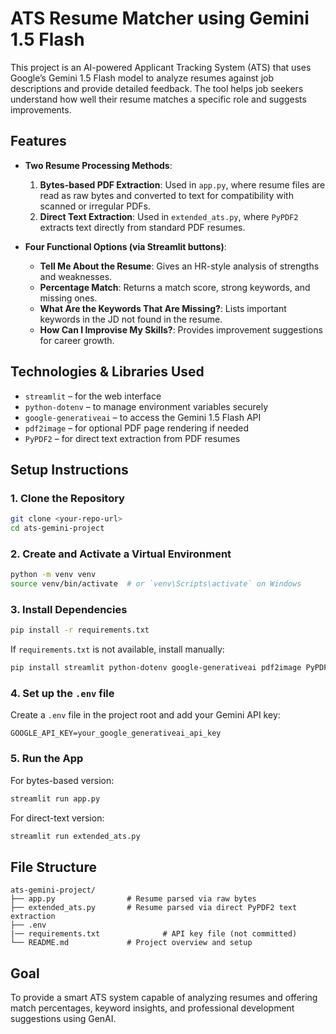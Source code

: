 # ATS Resume Matcher using Gemini 1.5 Flash

This project is an AI-powered Applicant Tracking System (ATS) that uses Google’s Gemini 1.5 Flash model to analyze resumes against job descriptions and provide detailed feedback. The tool helps job seekers understand how well their resume matches a specific role and suggests improvements.

## Features

- **Two Resume Processing Methods**:
  1. **Bytes-based PDF Extraction**: Used in `app.py`, where resume files are read as raw bytes and converted to text for compatibility with scanned or irregular PDFs.
  2. **Direct Text Extraction**: Used in `extended_ats.py`, where `PyPDF2` extracts text directly from standard PDF resumes.

- **Four Functional Options (via Streamlit buttons)**:
  - **Tell Me About the Resume**: Gives an HR-style analysis of strengths and weaknesses.
  - **Percentage Match**: Returns a match score, strong keywords, and missing ones.
  - **What Are the Keywords That Are Missing?**: Lists important keywords in the JD not found in the resume.
  - **How Can I Improvise My Skills?**: Provides improvement suggestions for career growth.

## Technologies & Libraries Used

- `streamlit` – for the web interface
- `python-dotenv` – to manage environment variables securely
- `google-generativeai` – to access the Gemini 1.5 Flash API
- `pdf2image` – for optional PDF page rendering if needed
- `PyPDF2` – for direct text extraction from PDF resumes

## Setup Instructions

### 1. Clone the Repository

```bash
git clone <your-repo-url>
cd ats-gemini-project
```

### 2. Create and Activate a Virtual Environment

```bash
python -m venv venv
source venv/bin/activate  # or `venv\Scripts\activate` on Windows
```

### 3. Install Dependencies

```bash
pip install -r requirements.txt
```

If `requirements.txt` is not available, install manually:

```bash
pip install streamlit python-dotenv google-generativeai pdf2image PyPDF2
```

### 4. Set up the `.env` file

Create a `.env` file in the project root and add your Gemini API key:

```
GOOGLE_API_KEY=your_google_generativeai_api_key
```

### 5. Run the App

For bytes-based version:

```bash
streamlit run app.py
```

For direct-text version:

```bash
streamlit run extended_ats.py
```

## File Structure

```
ats-gemini-project/
├── app.py                # Resume parsed via raw bytes
├── extended_ats.py       # Resume parsed via direct PyPDF2 text extraction
├── .env
|── requirements.txt              # API key file (not committed)
└── README.md             # Project overview and setup
```

## Goal

To provide a smart ATS system capable of analyzing resumes and offering match percentages, keyword insights, and professional development suggestions using GenAI.
